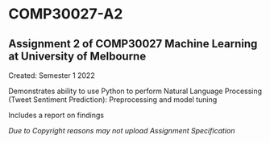 # COMP30027-A2
## Assignment 2 of COMP30027 Machine Learning at University of Melbourne

Created: Semester 1 2022

Demonstrates ability to use Python to perform Natural Language Processing (Tweet Sentiment Prediction): Preprocessing and model tuning

Includes a report on findings

*Due to Copyright reasons may not upload Assignment Specification*
